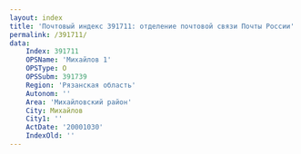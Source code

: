 ```yaml
---
layout: index
title: 'Почтовый индекс 391711: отделение почтовой связи Почты России'
permalink: /391711/
data:
    Index: 391711
    OPSName: 'Михайлов 1'
    OPSType: О
    OPSSubm: 391739
    Region: 'Рязанская область'
    Autonom: ''
    Area: 'Михайловский район'
    City: Михайлов
    City1: ''
    ActDate: '20001030'
    IndexOld: ''
---
```

